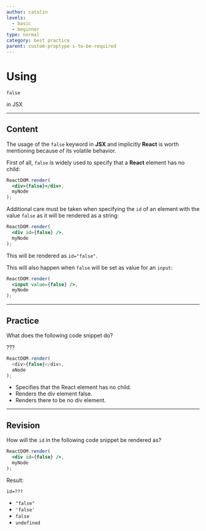 ```yaml
---
author: catalin
levels:
  - basic
  - beginner
type: normal
category: best practice
parent: custom-proptype-s-to-be-required
---
```


# Using 

`false`

 in JSX


---

## Content

The usage of the `false` keyword in **JSX** and implicitly **React** is worth mentioning because of its volatile behavior.

First of all, `false` is widely used to specify that a **React** element has no child:

```jsx
ReactDOM.render(
  <div>{false}</div>, 
  myNode
);
```

Additional care must be taken when specifying the `id` of an element with the value `false` as it will be rendered as a string:

```jsx
ReactDOM.render(
  <div id={false} />, 
  myNode
);
```

This will be rendered as `id="false"`.

This will also happen when `false` will be set as value for an `input`:

```jsx
ReactDOM.render(
  <input value={false} />,
  myNode
);
```


---

## Practice

What does the following code snippet do? 

???

```javascript
ReactDOM.render(
  <div>{false}</div>, 
  aNode
);
```

* Specifies that the React element has no child.
* Renders the div element false.
* Renders there to be no div element.


---

## Revision

How will the `id` in the following code snippet be rendered as?

```jsx
ReactDOM.render(
  <div id={false} />, 
  myNode
);
```

Result:

    id=???

* `"false"`
* `'false'`
* `false`
* `undefined`
